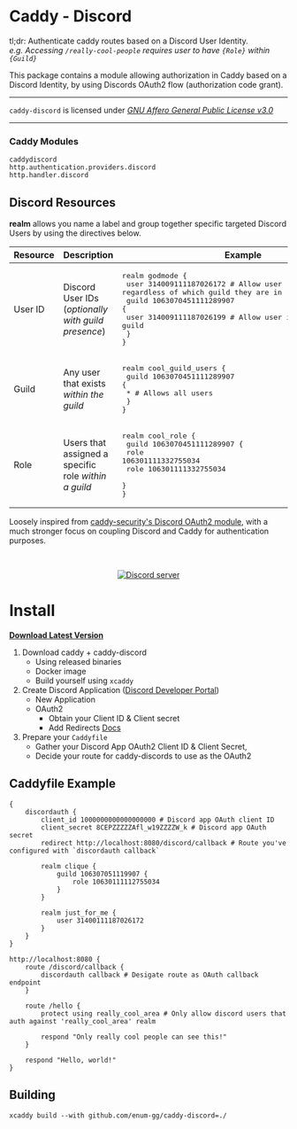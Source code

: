 # Caddy - Discord
tl;dr: Authenticate caddy routes based on a Discord User Identity.
_<br />e.g. Accessing `/really-cool-people` requires user to have `{Role}` within `{Guild}`_

This package contains a module allowing authorization in Caddy based on a Discord Identity, by using  Discords OAuth2 flow (authorization code grant).

---

`caddy-discord` is licensed under [_GNU Affero General Public License v3.0_](https://github.com/enum-gg/caddy-discord/blob/main/LICENSE.md)

---

### Caddy Modules
```
caddydiscord
http.authentication.providers.discord
http.handler.discord
```

## Discord Resources
**realm** allows you name a label and group together specific targeted Discord Users by using the directives below.

| Resource        | Description                                                 | Example                                                                                                                                                                                                                          |
|-----------------|-------------------------------------------------------------|----------------------------------------------------------------------------------------------------------------------------------------------------------------------------------------------------------------------------------|
| User ID         | Discord User IDs (_optionally with guild presence_)         | <pre>realm godmode {<br />  user 314009111187026172 # Allow user regardless of which guild they are in<br />  guild 1063070451111289907 {<br />    user 314009111187026199 # Allow user if they're part of guild<br />  }<br />} |
| Guild           | Any user that exists  _within the guild_                    | <pre>realm cool_guild_users {<br />  guild 1063070451111289907 {<br />    * # Allows all users <br />  }<br />}                                                                                                                  |
| Role            | Users that assigned a specific role _within a guild_        | <pre>realm cool_role {<br />  guild 1063070451111289907 {<br />    role 106301111332755034<br />    role 106301111332755034<br />  }<br />}</pre>                                                                                |

Loosely inspired from [caddy-security's Discord OAuth2 module](https://authp.github.io/docs/authenticate/oauth/backend-oauth2-0013-discord), with a much stronger focus on coupling Discord and Caddy for authentication purposes.

<div align="center">
	<br />
	<p>
		<a href="https://discord.gg/k9tVAwws8U"><img src="https://img.shields.io/discord/1063070457047289907?color=5865F2&logo=discord&logoColor=white" alt="Discord server" /></a>
	</p>
</div>

# Install

[**Download Latest Version**](https://github.com/enum-gg/caddy-discord/releases)

1. Download caddy + caddy-discord
    - Using released binaries
    - Docker image
    - Build yourself using `xcaddy`
2. Create Discord Application ([Discord Developer Portal](https://discord.com/developers/applications))
    - New Application
    - OAuth2
      - Obtain your Client ID & Client secret
      - Add Redirects [Docs](https://discord.com/developers/docs/topics/oauth2#authorization-code-grant-redirect-url-example)
3. Prepare your `Caddyfile`
    - Gather your Discord App OAuth2 Client ID & Client Secret, 
    - Decide your route for caddy-discords to use as the OAuth2


## Caddyfile Example
```caddyfile
{
    discordauth {
        client_id 1000000000000000000 # Discord app OAuth client ID 
        client_secret 8CEPZZZZZAfl_w19ZZZZW_k # Discord app OAuth secret
        redirect http://localhost:8080/discord/callback # Route you've configured with `discordauth callback`

        realm clique {
            guild 106307051119907 {
                role 10630111112755034
            }
        }
        
        realm just_for_me {
            user 31400111187026172
        }
    }
}

http://localhost:8080 {
    route /discord/callback {
        discordauth callback # Desigate route as OAuth callback endpoint
    }

    route /hello {
        protect using really_cool_area # Only allow discord users that auth against 'really_cool_area' realm 
        
        respond "Only really cool people can see this!"
    }

    respond "Hello, world!"
}

```

## Building
```
xcaddy build --with github.com/enum-gg/caddy-discord=./
```